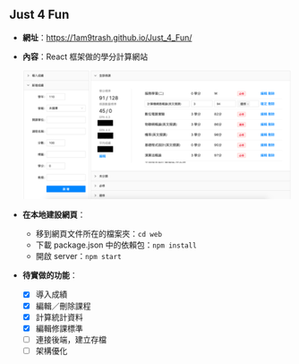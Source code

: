 ## Just 4 Fun

- **網址**：https://1am9trash.github.io/Just_4_Fun/

- **內容**：React 框架做的學分計算網站

  ![](img/sample.png)

- **在本地建設網頁**：

  - 移到網頁文件所在的檔案夾：`cd web`
  - 下載 package.json 中的依賴包：`npm install`
  - 開啟 server：`npm start`

- **待實做的功能**：

  - [x] 導入成績
  - [x] 編輯／刪除課程
  - [x] 計算統計資料
  - [x] 編輯修課標準
  - [ ] 連接後端，建立存檔
  - [ ] 架構優化
